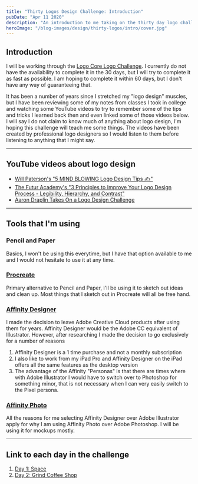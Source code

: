```yaml
---
title: "Thirty Logos Design Challenge: Introduction"
pubDate: "Apr 11 2020"
description: "An introduction to me taking on the thirty day logo challenge."
heroImage: "/blog-images/design/thirty-logos/intro/cover.jpg"
---
```


## Introduction

I will be working through the [Logo Core Logo Challenge](https://www.logocore.com/logo-challenge/). I currently do not have the availability to complete it in the 30 days, but I will try to complete it as fast as possible. I am hoping to complete it within 60 days, but I don't have any way of guaranteeing that.

It has been a number of years since I stretched my "logo design" muscles, but I have been reviewing some of my notes from classes I took in college and watching some YouTube videos to try to remember some of the tips and tricks I learned back then and even linked some of those videos below. I will say I do not claim to know much of anything about logo design, I'm hoping this challenge will teach me some things. The videos have been created by professional logo designers so I would listen to them before listening to anything that I might say.

---

## YouTube videos about logo design

- [Will Paterson's "5 MIND BLOWING Logo Design Tips ✍"](https://www.youtube.com/watch?v=dQjcqEE37jA)
- [The Futur Academy's "3 Principles to Improve Your Logo Design Process - Legibility, Hierarchy, and Contrast"](https://www.youtube.com/watch?v=dBIq0KArHFE)
- [Aaron Draplin Takes On a Logo Design Challenge](https://www.youtube.com/watch?v=zOPA0NaeTBk)

---

## Tools that I'm using

### Pencil and Paper

Basics, I won't be using this everytime, but I have that option available to me and I would not hesitate to use it at any time.

### [Procreate](https://procreate.art/)

Primary alternative to Pencil and Paper, I'll be using it to sketch out ideas and clean up. Most things that I sketch out in Procreate will all be free hand.

### [Affinity Designer](https://affinity.serif.com/en-us/designer/)

I made the decision to leave Adobe Creative Cloud products after using them for years. Affinity Designer would be the Adobe CC equivalent of Illustrator. However, after researching I made the decision to go exclusively for a number of reasons

1. Affinity Designer is a 1 time purchase and not a monthly subscription
2. I also like to work from my iPad Pro and Affinity Designer on the iPad offers all the same features as the desktop version
3. The advantage of the Affinity "Personas" is that there are times where with Adobe Illustrator I would have to switch over to Photoshop for something minor, that is not necessary when I can very easily switch to the Pixel persona.

### [Affinity Photo](https://affinity.serif.com/en-us/photo/)

All the reasons for me selecting Affinity Designer over Adobe Illustrator apply for why I am using Affinity Photo over Adobe Photoshop. I will be using it for mockups mostly.

---

## Link to each day in the challenge

1. [Day 1: Space](/design/thirty-logos-challenge/day-1)
2. [Day 2: Grind Coffee Shop](/design/thirty-logos-challenge/day-2)
